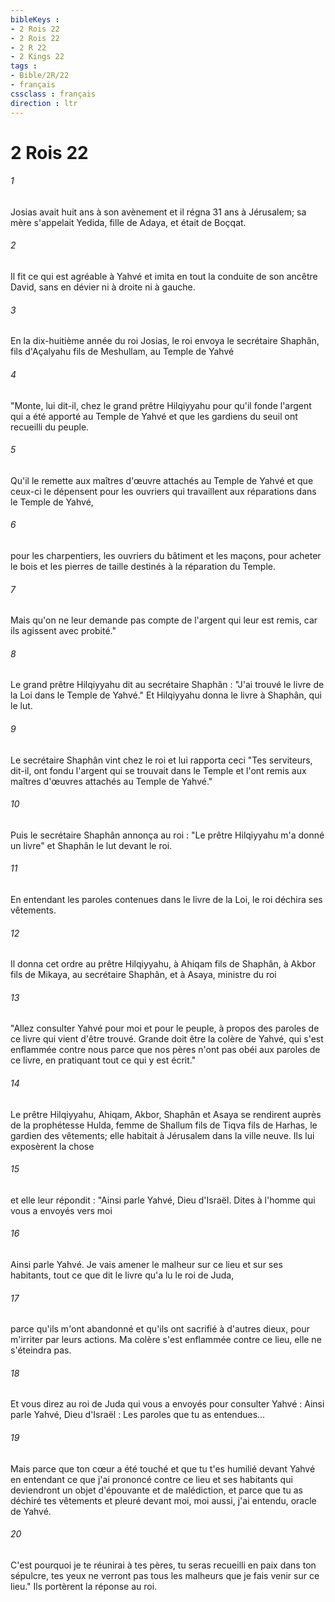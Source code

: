 ```yaml
---
bibleKeys : 
- 2 Rois 22
- 2 Rois 22
- 2 R 22
- 2 Kings 22
tags : 
- Bible/2R/22
- français
cssclass : français
direction : ltr
---
```


# 2 Rois 22

###### 1
Josias avait huit ans à son avènement et il régna 31 ans à Jérusalem; sa mère s'appelait Yedida, fille de Adaya, et était de Boçqat.
###### 2
Il fit ce qui est agréable à Yahvé et imita en tout la conduite de son ancêtre David, sans en dévier ni à droite ni à gauche.
###### 3
En la dix-huitième année du roi Josias, le roi envoya le secrétaire Shaphân, fils d'Açalyahu fils de Meshullam, au Temple de Yahvé
###### 4
"Monte, lui dit-il, chez le grand prêtre Hilqiyyahu pour qu'il fonde l'argent qui a été apporté au Temple de Yahvé et que les gardiens du seuil ont recueilli du peuple.
###### 5
Qu'il le remette aux maîtres d'œuvre attachés au Temple de Yahvé et que ceux-ci le dépensent pour les ouvriers qui travaillent aux réparations dans le Temple de Yahvé,
###### 6
pour les charpentiers, les ouvriers du bâtiment et les maçons, pour acheter le bois et les pierres de taille destinés à la réparation du Temple.
###### 7
Mais qu'on ne leur demande pas compte de l'argent qui leur est remis, car ils agissent avec probité."
###### 8
Le grand prêtre Hilqiyyahu dit au secrétaire Shaphân : "J'ai trouvé le livre de la Loi dans le Temple de Yahvé." Et Hilqiyyahu donna le livre à Shaphân, qui le lut.
###### 9
Le secrétaire Shaphân vint chez le roi et lui rapporta ceci "Tes serviteurs, dit-il, ont fondu l'argent qui se trouvait dans le Temple et l'ont remis aux maîtres d'œuvres attachés au Temple de Yahvé."
###### 10
Puis le secrétaire Shaphân annonça au roi : "Le prêtre Hilqiyyahu m'a donné un livre" et Shaphân le lut devant le roi.
###### 11
En entendant les paroles contenues dans le livre de la Loi, le roi déchira ses vêtements.
###### 12
Il donna cet ordre au prêtre Hilqiyyahu, à Ahiqam fils de Shaphân, à Akbor fils de Mikaya, au secrétaire Shaphân, et à Asaya, ministre du roi
###### 13
"Allez consulter Yahvé pour moi et pour le peuple, à propos des paroles de ce livre qui vient d'être trouvé. Grande doit être la colère de Yahvé, qui s'est enflammée contre nous parce que nos pères n'ont pas obéi aux paroles de ce livre, en pratiquant tout ce qui y est écrit."
###### 14
Le prêtre Hilqiyyahu, Ahiqam, Akbor, Shaphân et Asaya se rendirent auprès de la prophétesse Hulda, femme de Shallum fils de Tiqva fils de Harhas, le gardien des vêtements; elle habitait à Jérusalem dans la ville neuve. Ils lui exposèrent la chose
###### 15
et elle leur répondit : "Ainsi parle Yahvé, Dieu d'Israël. Dites à l'homme qui vous a envoyés vers moi
###### 16
Ainsi parle Yahvé. Je vais amener le malheur sur ce lieu et sur ses habitants, tout ce que dit le livre qu'a lu le roi de Juda,
###### 17
parce qu'ils m'ont abandonné et qu'ils ont sacrifié à d'autres dieux, pour m'irriter par leurs actions. Ma colère s'est enflammée contre ce lieu, elle ne s'éteindra pas.
###### 18
Et vous direz au roi de Juda qui vous a envoyés pour consulter Yahvé : Ainsi parle Yahvé, Dieu d'Israël : Les paroles que tu as entendues...
###### 19
Mais parce que ton cœur a été touché et que tu t'es humilié devant Yahvé en entendant ce que j'ai prononcé contre ce lieu et ses habitants qui deviendront un objet d'épouvante et de malédiction, et parce que tu as déchiré tes vêtements et pleuré devant moi, moi aussi, j'ai entendu, oracle de Yahvé.
###### 20
C'est pourquoi je te réunirai à tes pères, tu seras recueilli en paix dans ton sépulcre, tes yeux ne verront pas tous les malheurs que je fais venir sur ce lieu." Ils portèrent la réponse au roi.

